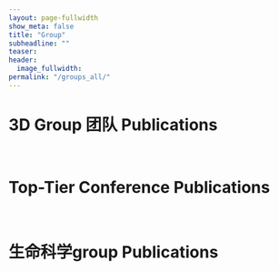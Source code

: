 ```yaml
---
layout: page-fullwidth
show_meta: false
title: "Group"
subheadline: ""
teaser:
header:
  image_fullwidth:
permalink: "/groups_all/"
---
```




# 3D Group 团队 Publications
<div id="journal_list"></div>

<br>

# Top-Tier Conference Publications
<div id="earth_list"></div>

<br>


# 生命科学group Publications
<div id="lifescience_list"></div>

 
<br>
<script src="../assets/js/group_gen.js">